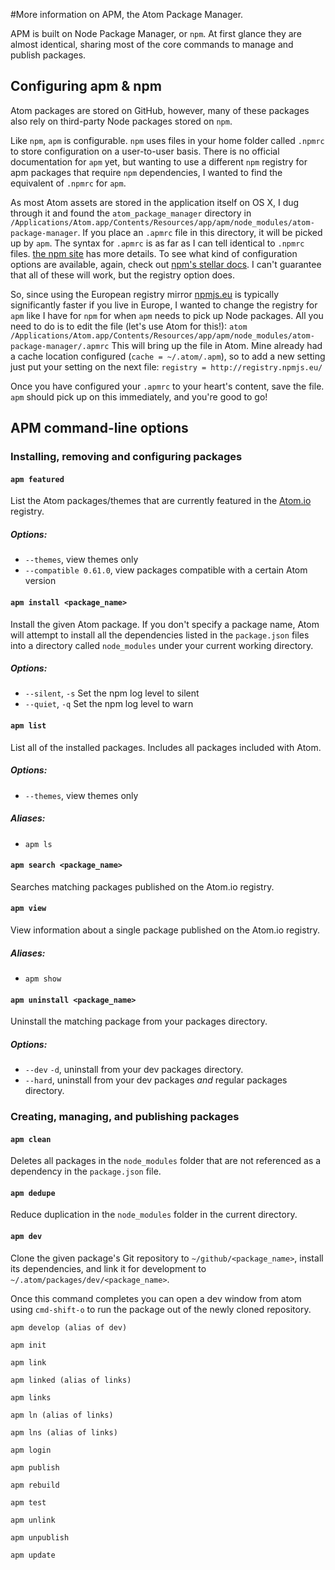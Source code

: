 #More information on APM, the Atom Package Manager.

APM is built on Node Package Manager, or `npm`. At first glance they are almost
identical, sharing most of the core commands to manage and publish packages.

## Configuring apm & npm
Atom packages are stored on GitHub, however, many of these packages also rely
on third-party Node packages stored on `npm`.

Like `npm`, `apm` is configurable. `npm` uses files in your home folder
called `.npmrc` to store configuration on a user-to-user basis. There is no
official documentation for `apm` yet, but wanting to use a different `npm`
registry for apm packages that require `npm` dependencies, I wanted to find
the equivalent of `.npmrc` for `apm`.

As most Atom assets are stored in the application itself on OS X, I dug through
it and found the `atom_package_manager` directory in
`/Applications/Atom.app/Contents/Resources/app/apm/node_modules/atom-package-manager`.
If you place an `.apmrc` file in this directory, it will be picked up by `apm`.
The syntax for `.apmrc` is as far as I can tell identical to `.npmrc` files.
[the npm site](https://www.npmjs.org/doc/files/npmrc.html) has more details.
To see what kind of configuration options are available, again, check out
[npm's stellar docs](https://www.npmjs.org/doc/misc/npm-config.html).
I can't guarantee that all of these will work, but the registry option does.

So, since using the European registry mirror [npmjs.eu]() is typically
significantly faster if you live in Europe, I wanted to change the registry for
`apm` like I have for `npm` for when `apm` needs to pick up Node packages. All
you need to do is to edit the file (let's use Atom for this!):
`atom /Applications/Atom.app/Contents/Resources/app/apm/node_modules/atom-package-manager/.apmrc`
This will bring up the file in Atom. Mine already had a cache location
configured (`cache = ~/.atom/.apm`), so to add a new setting just put your
setting on the next file: `registry = http://registry.npmjs.eu/`

Once you have configured your `.apmrc` to your heart's content, save the file.
`apm` should pick up on this immediately, and you're good to go!

## APM command-line options

### Installing, removing and configuring packages
#### `apm featured`
List the Atom packages/themes that are currently featured in the [Atom.io]() registry. 

##### Options:
- `--themes`, view themes only
- `--compatible 0.61.0`, view packages compatible with a certain Atom version

#### `apm install <package_name>`
Install the given Atom package. If you don't specify a package name, Atom will
attempt to install all the dependencies listed in the `package.json` files
into a directory called `node_modules` under your current working directory.

##### Options:
- `--silent`, `-s`  Set the npm log level to silent
- `--quiet`, `-q`   Set the npm log level to warn

#### `apm list`
List all of the installed packages. Includes all packages included with Atom.

##### Options:
- `--themes`, view themes only

##### Aliases:
- `apm ls`

#### `apm search <package_name>`
Searches matching packages published on the Atom.io registry.

#### `apm view`
View information about a single package published on the Atom.io registry.

##### Aliases:
- `apm show`

#### `apm uninstall <package_name>`
Uninstall the matching package from your packages directory.

##### Options:
- `--dev` `-d`, uninstall from your dev packages directory.
- `--hard`, uninstall from your dev packages *and* regular packages directory.

### Creating, managing, and publishing packages

#### `apm clean`

Deletes all packages in the `node_modules` folder that are not referenced as a dependency in the `package.json` file.

#### `apm dedupe`

Reduce duplication in the `node_modules` folder in the current directory.

#### `apm dev`

Clone the given package's Git repository to `~/github/<package_name>`, install its dependencies, and link it for development to `~/.atom/packages/dev/<package_name>`.

Once this command completes you can open a dev window from atom using `cmd-shift-o` to run the package out of the newly cloned repository.

`apm develop (alias of dev)`

`apm init`

`apm link`

`apm linked (alias of links)`

`apm links`

`apm ln (alias of links)`

`apm lns (alias of links)`

`apm login`

`apm publish`

`apm rebuild`

`apm test`

`apm unlink`

`apm unpublish`

`apm update`